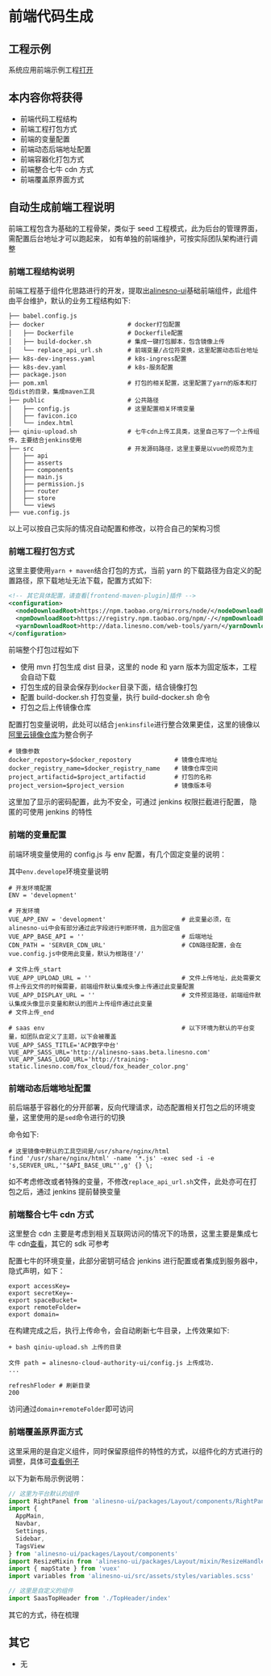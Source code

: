 # 前端代码生成

## 工程示例

系统应用前端示例工程[打开](https://gitee.com/alinesno-cloud/alinesno-demo-gateway-open/tree/master/demo-manager-ui)

## 本内容你将获得

- 前端代码工程结构
- 前端工程打包方式
- 前端的变量配置
- 前端动态后端地址配置
- 前端容器化打包方式
- 前端整合七牛 cdn 方式
- 前端覆盖原界面方式

## 自动生成前端工程说明

前端工程包含为基础的工程骨架，类似于 seed 工程模式，此为后台的管理界面，需配置后台地址才可以跑起来，
如有单独的前端维护，可按实际团队架构进行调整

### 前端工程结构说明

前端工程基于组件化思路进行的开发，提取出[alinesno-ui](https://gitee.com/alinesno-cloud/alinesno-cloud-front)基础前端组件，此组件由平台维护，默认的业务工程结构如下:

```shell
├── babel.config.js
├── docker                       # docker打包配置
│   ├── Dockerfile               # Dockerfile配置
│   ├── build-docker.sh          # 集成一键打包脚本，包含镜像上传
│   └── replace_api_url.sh       # 前端变量/占位符变换，这里配置动态后台地址
├── k8s-dev-ingress.yaml         # k8s-ingress配置
├── k8s-dev.yaml                 # k8s-服务配置
├── package.json
├── pom.xml                      # 打包的相关配置，这里配置了yarn的版本和打包dist的目录，集成maven工具
├── public                       # 公共路径
│   ├── config.js                # 这里配置相关环境变量
│   ├── favicon.ico
│   └── index.html
├── qiniu-upload.sh              # 七牛cdn上传工具类，这里自己写了一个上传组件，主要结合jenkins使用
├── src                          # 开发源码路径，这里主要是以vue的规范为主
│   ├── api
│   ├── asserts
│   ├── components
│   ├── main.js
│   ├── permission.js
│   ├── router
│   ├── store
│   └── views
├── vue.config.js
```

以上可以按自己实际的情况自动配置和修改，以符合自己的架构习惯

### 前端工程打包方式

这里主要使用`yarn + maven`结合打包的方式，当前 yarn 的下载路径为自定义的配置路径，原下载地址无法下载，配置方式如下:

```xml
<!-- 其它具体配置，请查看[frontend-maven-plugin]插件 -->
<configuration>
  <nodeDownloadRoot>https://npm.taobao.org/mirrors/node/</nodeDownloadRoot>
  <npmDownloadRoot>https://registry.npm.taobao.org/npm/-/</npmDownloadRoot>
  <yarnDownloadRoot>http://data.linesno.com/web-tools/yarn/</yarnDownloadRoot>
</configuration>
```

前端整个打包过程如下

- 使用 mvn 打包生成 dist 目录，这里的 node 和 yarn 版本为固定版本，工程会自动下载
- 打包生成的目录会保存到`docker`目录下面，结合镜像打包
- 配置 build-docker.sh 打包变量，执行 build-docker.sh 命令
- 打包之后上传镜像仓库

配置打包变量说明，此处可以结合`jenkinsfile`进行整合效果更佳，这里的镜像以[阿里云镜像仓库](https://cr.console.aliyun.com)为整合例子

```shell
# 镜像参数
docker_repostory=$docker_repostory            # 镜像仓库地址
docker_registry_name=$docker_registry_name    # 镜像仓库空间
project_artifactid=$project_artifactid        # 打包的名称
project_version=$project_version              # 镜像版本号
```

这里加了显示的密码配置，此为不安全，可通过 jenkins 权限拦截进行配置，
隐匿的可使用 jenkins 的特性

### 前端的变量配置

前端环境变量使用的 config.js 与 env 配置，有几个固定变量的说明：

其中`env.develope`环境变量说明

```shell
# 开发环境配置
ENV = 'development'

# 开发环境
VUE_APP_ENV = 'development'                     # 此变量必须，在alinesno-ui中会有部分通过此字段进行判断环境，且为固定值
VUE_APP_BASE_API = ''                           # 后端地址
CDN_PATH = 'SERVER_CDN_URL'                     # CDN路径配置，会在vue.config.js中使用此变量，默认为根路径'/'

# 文件上传_start
VUE_APP_UPLOAD_URL = ''                         # 文件上传地址，此处需要文件上传云文件的时候需要，前端组件默认集成头像上传通过此变量配置
VUE_APP_DISPLAY_URL = ''                        # 文件预览路径，前端组件默认集成头像显示变量和默认的图片上传组件通过此变量
# 文件上传_end

# saas env                                      # 以下环境为默认的平台变量，如团队自定义了主题，以下会被覆盖
VUE_APP_SASS_TITLE='ACP数字中台'
VUE_APP_SASS_URL='http://alinesno-saas.beta.linesno.com'
VUE_APP_SAAS_LOGO_URL='http://training-static.linesno.com/fox_cloud/fox_header_color.png'
```

### 前端动态后端地址配置

前后端基于容器化的分开部署，反向代理请求，动态配置相关打包之后的环境变量，这里使用的是`sed`命令进行的切换

命令如下:

```shell
# 这里镜像中默认的工具空间是/usr/share/nginx/html
find '/usr/share/nginx/html' -name '*.js' -exec sed -i -e 's,SERVER_URL,'"$API_BASE_URL"',g' {} \;
```

如不考虑修改或者特殊的变量，不修改`replace_api_url.sh`文件，此处亦可在打包之后，通过 jenkins 提前替换变量

### 前端整合七牛 cdn 方式

这里整合 cdn 主要是考虑到相关互联网访问的情况下的场景，这里主要是集成七牛 cdn[查看](https://gitee.com/landonniao/alinenso-tools-qiniu-upload)，其它的 sdk 可参考

配置七牛的环境变量，此部分密钥可结合 jenkins 进行配置或者集成到服务器中，隐式声明，如下：

```shell
export accessKey=
export secretKey=-
export spaceBucket=
export remoteFolder=
export domain=
```

在构建完成之后，执行上传命令，会自动刷新七牛目录，上传效果如下:

```shell
+ bash qiniu-upload.sh 上传的目录

文件 path = alinesno-cloud-authority-ui/config.js 上传成功.
...

refreshFloder # 刷新目录
200
```

访问通过`domain+remoteFolder`即可访问

### 前端覆盖原界面方式

这里采用的是自定义组件，同时保留原组件的特性的方式，以组件化的方式进行的调整，具体可[查看例子](https://gitee.com/alinesno-cloud/alinesno-demo-gateway-open/blob/master/demo-manager-ui/src/components/Layout/SaaSLayout.vue)

以下为新布局示例说明：

```javascript
// 这里为平台默认的组件
import RightPanel from 'alinesno-ui/packages/Layout/components/RightPanel'
import {
  AppMain,
  Navbar,
  Settings,
  Sidebar,
  TagsView
} from 'alinesno-ui/packages/Layout/components'
import ResizeMixin from 'alinesno-ui/packages/Layout/mixin/ResizeHandler'
import { mapState } from 'vuex'
import variables from 'alinesno-ui/src/assets/styles/variables.scss'

// 这里是自定义的组件
import SaasTopHeader from './TopHeader/index'
```

其它的方式，待在梳理

## 其它

- 无
